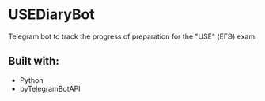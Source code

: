 # USEDiaryBot
Telegram bot to track the progress of preparation for the "USE" (ЕГЭ) exam.
## Built with:
* Python
* pyTelegramBotAPI
